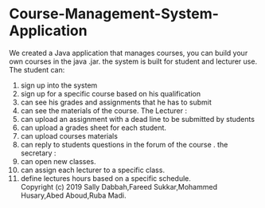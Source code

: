 # Course-Management-System-Application
We created a Java application that manages courses, you can build your own courses in the java .jar.
the system is built for student and lecturer use.
The student can: 
1. sign up into the system
2. sign up for a specific course based on his qualification
3. can see his grades and assignments that he has to submit
4. can see the materials of the course.
The Lecturer : 
1. can upload an assignment with a dead line to be submitted by students
2. can upload a grades sheet for each student.
3. can upload courses materials 
4. can reply to students questions in the forum of the course .
the secretary : 
1. can open new classes.
2. can assign each lecturer to a specific class.
3. define lectures hours based on a specific schedule.    
Copyright (c) 2019 Sally Dabbah,Fareed Sukkar,Mohammed Husary,Abed Aboud,Ruba Madi.

